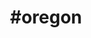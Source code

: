 ---
title: "#oregon"
hashtag: "oregon"
tags:
  - State
  - States I have visited
  - United States
---